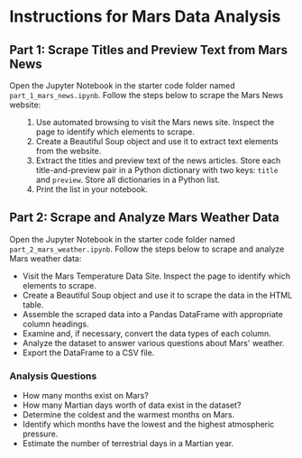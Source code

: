 <!DOCTYPE html>
<body>
    <h1>Instructions for Mars Data Analysis</h1>
    <h2>Part 1: Scrape Titles and Preview Text from Mars News</h2>
    <p>Open the Jupyter Notebook in the starter code folder named <code>part_1_mars_news.ipynb</code>. Follow the steps below to scrape the Mars News website:</p>
    <ul>
    <ol>
        <li>Use automated browsing to visit the Mars news site. Inspect the page to identify which elements to scrape.</li>
        <li>Create a Beautiful Soup object and use it to extract text elements from the website.</li>
        <li>Extract the titles and preview text of the news articles. Store each title-and-preview pair in a Python dictionary with two keys: <code>title</code> and <code>preview</code>. Store all dictionaries in a Python list.</li>
        <li>Print the list in your notebook.</li>
    <ol>
    </ul>
    <h2>Part 2: Scrape and Analyze Mars Weather Data</h2>
    <p>Open the Jupyter Notebook in the starter code folder named <code>part_2_mars_weather.ipynb</code>. Follow the steps below to scrape and analyze Mars weather data:</p>
    <ul>
        <li>Visit the Mars Temperature Data Site. Inspect the page to identify which elements to scrape.</li>
        <li>Create a Beautiful Soup object and use it to scrape the data in the HTML table.</li>
        <li>Assemble the scraped data into a Pandas DataFrame with appropriate column headings.</li>
        <li>Examine and, if necessary, convert the data types of each column.</li>
        <li>Analyze the dataset to answer various questions about Mars' weather.</li>
        <li>Export the DataFrame to a CSV file.</li>
    </ul>
    <h3>Analysis Questions</h3>
    <ul>
        <li>How many months exist on Mars?</li>
        <li>How many Martian days worth of data exist in the dataset?</li>
        <li>Determine the coldest and the warmest months on Mars.</li>
        <li>Identify which months have the lowest and the highest atmospheric pressure.</li>
        <li>Estimate the number of terrestrial days in a Martian year.</li>
    </ul>

</body>
</html>
